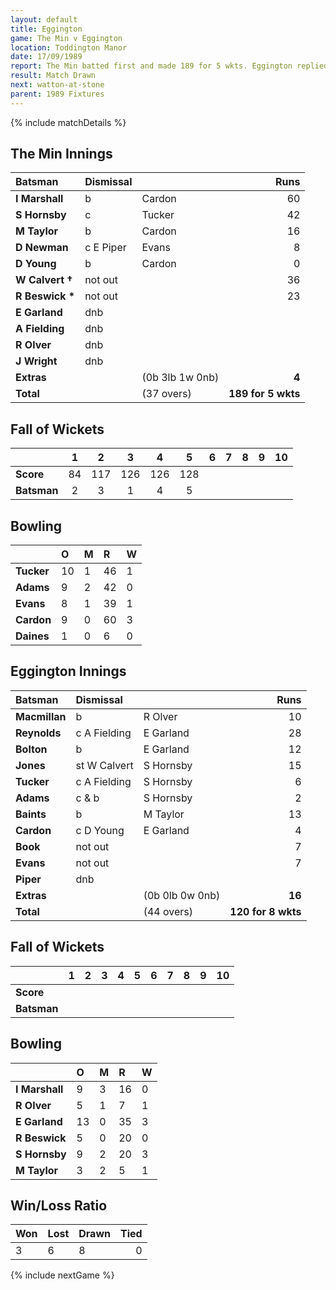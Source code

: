 ```yaml
---
layout: default
title: Eggington
game: The Min v Eggington
location: Toddington Manor
date: 17/09/1989
report: The Min batted first and made 189 for 5 wkts. Eggington replied with 120 for 8 wkts when time ran out
result: Match Drawn
next: watton-at-stone
parent: 1989 Fixtures
---
```


{% include matchDetails %}

## The Min Innings

| Batsman | Dismissal |  | Runs |
|:---|:---|---|---:|
| **I Marshall** | b | Cardon | 60 |
| **S Hornsby** | c | Tucker | 42 |
| **M Taylor** | b | Cardon | 16 |
| **D Newman** | c E  Piper | Evans | 8 |
| **D Young** | b  | Cardon | 0 |
| **W Calvert &#8224;** | not out |  | 36 |
| **R Beswick &#42;** | not out |  | 23 |
| **E Garland** | dnb |  |  |
| **A Fielding** | dnb |  |  |
| **R Olver** | dnb |  |  |
| **J Wright** | dnb |  |  |
| **Extras** | | (0b 3lb 1w 0nb) | **4** |
| **Total** | | (37 overs) | **189 for 5 wkts** |

## Fall of Wickets

| | 1 | 2 | 3 | 4 | 5 | 6 | 7 | 8 | 9 | 10 |
|---|:---:|:---:|:---:|:---:|:---:|:---:|:---:|:---:|:---:|:---:|
| **Score** | 84 | 117 | 126 | 126 | 128 |  |  |  |  |  |
| **Batsman** | 2 | 3 | 1 | 4 | 5 |  |  |  |  |  |

## Bowling

| | O | M | R | W |
|---|:---|:---|:---|:---|
| **Tucker** | 10 | 1 | 46 | 1 |
| **Adams** | 9 | 2 | 42 | 0 |
| **Evans** | 8 | 1 | 39 | 1 |
| **Cardon** | 9 | 0 | 60 | 3 |
| **Daines** | 1 | 0 | 6 | 0 |

## Eggington Innings

| Batsman | Dismissal |  | Runs |
|:---|:---|---|---:|
| **Macmillan** | b | R Olver | 10 |
| **Reynolds** | c A Fielding | E Garland | 28 |
| **Bolton** | b | E Garland | 12 |
| **Jones** | st W Calvert | S Hornsby | 15 |
| **Tucker** | c A Fielding | S Hornsby | 6 |
| **Adams** | c &  b | S Hornsby | 2 |
| **Baints** | b | M Taylor | 13 |
| **Cardon** | c D Young | E Garland | 4 |
| **Book** | not out |  |  7|
| **Evans** | not out |  | 7 |
| **Piper** | dnb |  |  |
| **Extras** | | (0b 0lb 0w 0nb) | **16** |
| **Total** | | (44 overs) | **120 for 8 wkts** |

## Fall of Wickets

| | 1 | 2 | 3 | 4 | 5 | 6 | 7 | 8 | 9 | 10 |
|---|:---:|:---:|:---:|:---:|:---:|:---:|:---:|:---:|:---:|:---:|
| **Score** |  |  |  |  |  |  |  |  |  |  |
| **Batsman** |  |  |  |  |  |  |  |  |  |  |

## Bowling

| | O | M | R | W |
|---|:---|:---|:---|:---|
| **I Marshall** | 9 | 3 | 16 | 0 |
| **R Olver** | 5 | 1 | 7 | 1 |
| **E Garland** | 13 | 0 | 35 | 3 |
| **R Beswick** | 5 | 0 | 20 | 0 |
| **S Hornsby** | 9 | 2 | 20 | 3 |
| **M Taylor** | 3 | 2 | 5 | 1 |

## Win/Loss Ratio

| Won | Lost | Drawn | Tied |
|:---|:---|:---|---:|
| 3 | 6 | 8 | 0 |

{% include nextGame %}